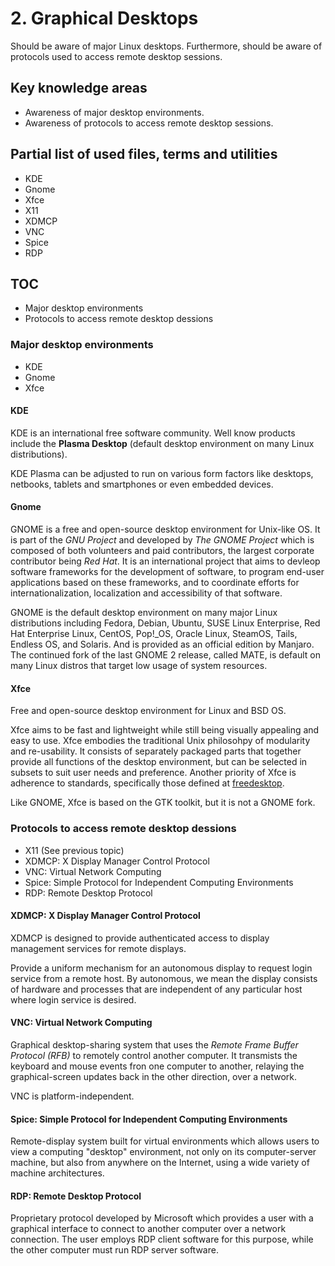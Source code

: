 # 2. Graphical Desktops

Should be aware of major Linux desktops. Furthermore, should be aware of protocols used to access remote desktop sessions.

## Key knowledge areas

* Awareness of major desktop environments.
* Awareness of protocols to access remote desktop sessions.

## Partial list of used files, terms and utilities

* KDE
* Gnome
* Xfce
* X11
* XDMCP
* VNC
* Spice
* RDP

## TOC

* Major desktop environments
* Protocols to access remote desktop dessions

### Major desktop environments

* KDE
* Gnome
* Xfce

#### KDE

KDE is an international free software community. Well know products include the __Plasma Desktop__ (default desktop environment on many Linux distributions).

KDE Plasma can be adjusted to run on various form factors like desktops, netbooks, tablets and smartphones or even embedded devices.

#### Gnome

GNOME is a free and open-source desktop environment for Unix-like OS. It is part of the _GNU Project_ and developed by _The GNOME Project_ which is composed of both volunteers and paid contributors, the largest corporate contributor being _Red Hat_. It is an international project that aims to devleop software frameworks for the development of software, to program end-user applications based on these frameworks, and to coordinate efforts for internationalization, localization and accessibility of that software.

GNOME is the default desktop environment on many major Linux distributions including Fedora, Debian, Ubuntu, SUSE Linux Enterprise, Red Hat Enterprise Linux, CentOS, Pop!_OS, Oracle Linux, SteamOS, Tails, Endless OS, and Solaris. And is provided as an official edition by Manjaro. The continued fork of the last GNOME 2 release, called MATE, is default on many Linux distros that target low usage of system resources.

#### Xfce

Free and open-source desktop environment for Linux and BSD OS.

Xfce aims to be fast and lightweight while still being visually appealing and easy to use. Xfce embodies the traditional Unix philosohpy of modularity and re-usability. It consists of separately packaged parts that together provide all functions of the desktop environment, but can be selected in subsets to suit user needs and preference. Another priority of Xfce is adherence to standards, specifically those defined at [freedesktop](freedesktop.org).

Like GNOME, Xfce is based on the GTK toolkit, but it is not a GNOME fork.

### Protocols to access remote desktop dessions

* X11 (See previous topic)
* XDMCP: X Display Manager Control Protocol
* VNC: Virtual Network Computing
* Spice: Simple Protocol for Independent Computing Environments
* RDP: Remote Desktop Protocol

#### XDMCP: X Display Manager Control Protocol 

XDMCP is designed to provide authenticated access to display management services for remote displays.

Provide a uniform mechanism for an autonomous display to request login service from a remote host. By autonomous, we mean the display consists of hardware and processes that are independent of any particular host where login service is desired.

#### VNC: Virtual Network Computing

Graphical desktop-sharing system that uses the _Remote Frame Buffer Protocol (RFB)_ to remotely control another computer. It transmists the keyboard and mouse events fron one computer to another, relaying the graphical-screen updates back in the other direction, over a network.

VNC is platform-independent.

#### Spice: Simple Protocol for Independent Computing Environments

Remote-display system built for virtual environments which allows users to view a computing "desktop" environment, not only on its computer-server machine, but also from anywhere on the Internet, using a wide variety of machine architectures.

#### RDP: Remote Desktop Protocol 

Proprietary protocol developed by Microsoft which provides a user with a graphical interface to connect to another computer over a network connection. The user employs RDP client software for this purpose, while the other computer must run RDP server software.

